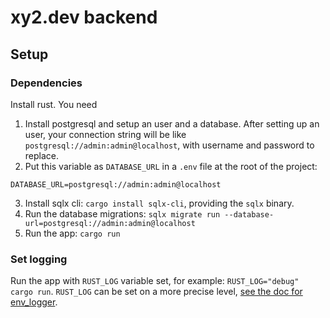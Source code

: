 # xy2.dev backend

## Setup

### Dependencies

Install rust. You need  

1. Install postgresql and setup an user and a database. After setting up an user, your connection
string will be like `postgresql://admin:admin@localhost`, with username and password to replace. 
2. Put this variable as `DATABASE_URL` in a `.env` file at the root of the project:
```
DATABASE_URL=postgresql://admin:admin@localhost
```
3. Install sqlx cli: `cargo install sqlx-cli`, providing the `sqlx` binary.
4. Run the database migrations: `sqlx migrate run --database-url=postgresql://admin:admin@localhost`
5. Run the app: `cargo run`

### Set logging

Run the app with `RUST_LOG` variable set, for example: `RUST_LOG="debug" cargo run`. 
`RUST_LOG` can be set on a more precise level, [see the doc for env_logger](https://docs.rs/env_logger/latest/env_logger/).

